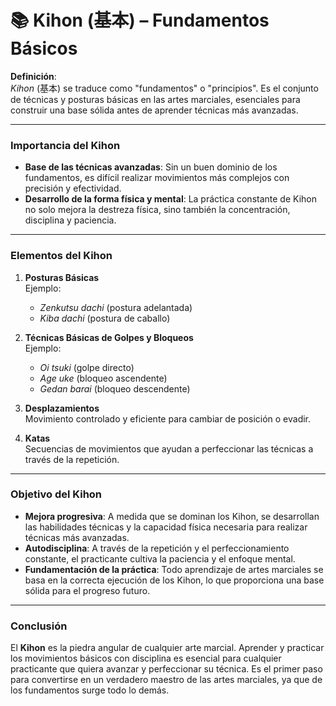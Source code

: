 
# 📚 **Kihon (基本) – Fundamentos Básicos**

**Definición**:  
*Kihon* (基本) se traduce como "fundamentos" o "principios". Es el conjunto de técnicas y posturas básicas en las artes marciales, esenciales para construir una base sólida antes de aprender técnicas más avanzadas.

---

### **Importancia del Kihon**

- **Base de las técnicas avanzadas**: Sin un buen dominio de los fundamentos, es difícil realizar movimientos más complejos con precisión y efectividad.
- **Desarrollo de la forma física y mental**: La práctica constante de Kihon no solo mejora la destreza física, sino también la concentración, disciplina y paciencia.

---

### **Elementos del Kihon**

1. **Posturas Básicas**  
   Ejemplo:  
   - *Zenkutsu dachi* (postura adelantada)  
   - *Kiba dachi* (postura de caballo)
   
2. **Técnicas Básicas de Golpes y Bloqueos**  
   Ejemplo:  
   - *Oi tsuki* (golpe directo)  
   - *Age uke* (bloqueo ascendente)  
   - *Gedan barai* (bloqueo descendente)  

3. **Desplazamientos**  
   Movimiento controlado y eficiente para cambiar de posición o evadir.

4. **Katas**  
   Secuencias de movimientos que ayudan a perfeccionar las técnicas a través de la repetición.

---

### **Objetivo del Kihon**

- **Mejora progresiva**: A medida que se dominan los Kihon, se desarrollan las habilidades técnicas y la capacidad física necesaria para realizar técnicas más avanzadas.
- **Autodisciplina**: A través de la repetición y el perfeccionamiento constante, el practicante cultiva la paciencia y el enfoque mental.
- **Fundamentación de la práctica**: Todo aprendizaje de artes marciales se basa en la correcta ejecución de los Kihon, lo que proporciona una base sólida para el progreso futuro.

---

### **Conclusión**

El **Kihon** es la piedra angular de cualquier arte marcial. Aprender y practicar los movimientos básicos con disciplina es esencial para cualquier practicante que quiera avanzar y perfeccionar su técnica. Es el primer paso para convertirse en un verdadero maestro de las artes marciales, ya que de los fundamentos surge todo lo demás.
